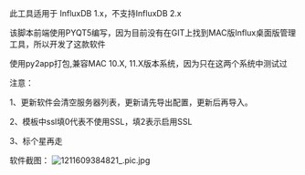此工具适用于 InfluxDB 1.x，不支持InfluxDB 2.x

该脚本前端使用PYQT5编写，因为目前没有在GIT上找到MAC版Influx桌面版管理工具，所以开发了这款软件

使用py2app打包,兼容MAC 10.X, 11.X版本系统，因为只在这两个系统中测试过

注意：

1、更新软件会清空服务器列表，更新请先导出配置，更新后再导入。

2、模板中ssl填0代表不使用SSL，填2表示启用SSL

3、标个星再走


软件截图：
![1211609384821_.pic.jpg](https://i.jpg.dog/img/1495f37eef1975a78ce3f15d4432c735.png)